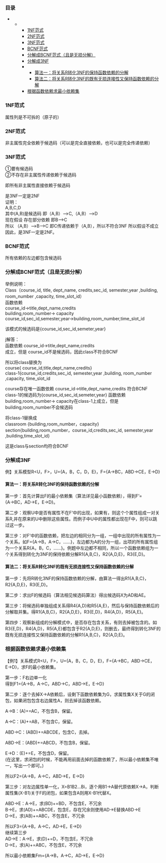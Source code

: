### 目录

-   -   -   [1NF范式](https://blog.csdn.net/zj20165149/article/details/104286463#1NF_1)
        -   [2NF范式](https://blog.csdn.net/zj20165149/article/details/104286463#2NF_4)
        -   [3NF范式](https://blog.csdn.net/zj20165149/article/details/104286463#3NF_7)
        -   [BCNF范式](https://blog.csdn.net/zj20165149/article/details/104286463#BCNF_22)
        -   [分解成BCNF范式（且是无损分解）](https://blog.csdn.net/zj20165149/article/details/104286463#BCNF_25)
        -   [分解成3NF](https://blog.csdn.net/zj20165149/article/details/104286463#3NF_53)
        -   -   [算法一：将关系R转化3NF的保持函数依赖的分解](https://blog.csdn.net/zj20165149/article/details/104286463#R3NF_56)
            -   [算法二：将关系R转化3NF的既有无损连接性又保持函数依赖的分解](https://blog.csdn.net/zj20165149/article/details/104286463#R3NF_63)
        -   [根据函数依赖求最小依赖集](https://blog.csdn.net/zj20165149/article/details/104286463#_72)

### 1NF范式

属性列是不可拆的（原子的）

### 2NF范式

非主属性完全依赖于候选码（可以是完全直接依赖，也可以是完全传递依赖）

### 3NF范式

①要有候选码  
②不存在非主属性传递依赖于候选码

即所有非主属性直接依赖于候选码

是3NF一定是2NF  
证明：  
A,B,C,D  
其中(A,B)是候选码 即（A,B）—>C,（A,B）—>D  
现在假设 存在部分依赖 即B—>C  
所以 （A,B）—>B—>C 即C传递依赖于（A,B），所以不符合3NF 所以假设不成立  
因此，是3NF一定是2NF。

### BCNF范式

所有依赖的左边都包含候选码

### 分解成BCNF范式（且是无损分解）

举例说明：  
Class（course\_id, title, dept\_name, credits,sec\_id, semester,year ,building, room\_number ,capacity, time\_slot\_id）  
函数依赖  
course\_id->title,dept\_name,credits  
building,room\_number-> capacity  
course\_id,sec\_id,semester,year->building,room\_number,time\_slot\_id

该模式的候选码是{course\_id,sec\_id,semeter,year}

j解答：  
函数依赖 course\_id->title,dept\_name,credits  
成立，但是 course\_id不是候选码，因此class不符合BCNF

所以将class替换为  
course{ course\_id,title,dept\_name,credits}  
class-1{course\_id,credits,sec\_id, semester,year ,building, room\_number ,capacity, time\_slot\_id

course存在唯一函数依赖 course\_id->title,dept\_name,credits 符合BCNF  
class-1的候选码为{course\_id,sec\_id,semeter,year} 函数依赖 building,room\_number-> capacity在class-1上成立，但是 building,room\_number不会候选码

将class-1替换成  
classroom {building,room\_number，capacity}  
section{building,room\_number，course\_id,credits,sec\_id, semester,year ,building,time\_slot\_id}

这是class与section均符合BCNF

### 分解成3NF

例】关系模型R<U，F>，U={A，B，C，D，E}，F={A→BC，ABD→CE，E→D}

#### 算法一：将关系R转化3NF的保持函数依赖的分解

第一步：首先计算出F的最小依赖集（算法详见最小函数依赖），得到F’={A→BC，AD→E，E→D}。

第二步：观察U中是否有属性不在F’中的出现，如果有，则这个个属性组成一对关系R,并在原来的U中删除这些属性。而例子中U中的属性都出现在F中，则可以跳过这一步。

第三步：对F’中的函数依赖，把左边的相同分为一组，一组中出现的所有属性为一个关系。如F={A→B，A→C，……}，左边都为A的分为一组，出项的所有属性组为一个关系R{A，B，C，……}。例题中左边都不相同，所以一个函数依赖组为一个关系得到转化为3NF的保持依赖分解R1{A,B,C}，R2{A,D,E}，R3{E,D}。

#### 算法二：将关系R转化3NF的既有无损连接性又保持函数依赖的分解

第一步：先将R转化3NF的保持函数依赖的分解，由算法一得出R1{A,B,C}，R2{A,D,E}，R3{E,D}。

第二步：求出F的候选码（算法相见候选码算法）得出候选码X为AD和AE。

第三步：将候选码单独组成关系得R4{A,D}和R5{A,E}，然后与保持函数依赖后的分解取并集。得R1{A,B,C}，R2{A,D,E}，R3{E,D}，R4{A,D}，R5{A,E}。

第四步：观察新组成的分解模式中，是否存在包含关系，有则去掉被包含的。如R3{E,D}，R4{A,D}，R5{A,E}都包含于R2{A,D,E}，则删去，最终得到转化3NF的既有无损连接性又保持函数依赖的分解R1{A,B,C}，R2{A,D,E}。

### 根据函数依赖求最小依赖集

【例1】关系模式R<U，F>，U={A，B，C，D，E}，F={A→BC，ABD→CE，E→D}，求F的最小依赖集。

第一步：F右边单一化  
得到F1={A→B，A→C，ABD→C，ABD→E，E→D}

第二步：逐个去掉X→A依赖后，设剩下函数依赖集为G，求属性集X关于G的闭包，如果闭包包含右边属性A，则去掉该函数依赖。

A→B：(A)+=AC，不包含B，保留。

A→C：(A)+=AB，不包含C，保留。

ABD→C：(ABD)+=ABCDE，包含C，去掉。

ABD→E：(ABD)+=ABCD，不包含B，保留。

E→D：(E)+=E，不包含D，保留。  
(在这里，求闭包的时候，不能再用前面去掉的函数依赖了，所以最小依赖集不唯一，写出一个即可。)

所以F2={A→B，A→C，ABD→E，E→D}

第三步：对左边属性单一化，X=B1B2…Bi，逐个用B1→A替代原依赖X→A，判断属性集(X-B1)关于F的闭包，如果包含A则用X-B1代替X。

ABD→E：A→E，求(BD)+=BD，不包含E，不冗余  
B→E，求(AD)+=ABCDE，包含E，存在冗余则使用AD→E替换ABD→E  
D→E，求(AB)+=ABC，不包含E，不冗余

所以F3={A→B，A→C，AD→E，E→D}  
继续第三步  
AD→E：A→E，求(D)+=D，不包含E，不冗余  
D→E，求(A)+=ABC，不包含E，不冗余

所以最小依赖集Fm={A→B，A→C，AD→E，E→D}
